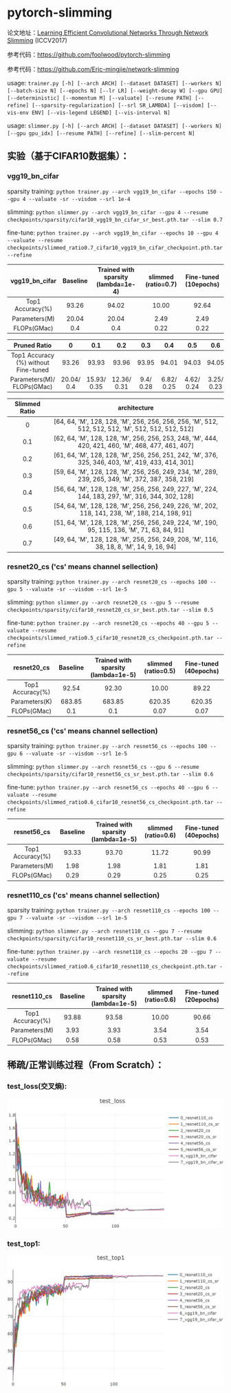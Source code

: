# pytorch-slimming

论文地址：[Learning Efficient Convolutional Networks Through Network Slimming](https://arxiv.org/abs/1708.06519v1) (ICCV2017)

参考代码：https://github.com/foolwood/pytorch-slimming

参考代码：https://github.com/Eric-mingjie/network-slimming

usage: ```trainer.py [-h] [--arch ARCH] [--dataset DATASET] [--workers N]
                  [--batch-size N] [--epochs N] [--lr LR] [--weight-decay W]
                  [--gpu GPU] [--deterministic] [--momentum M] [--valuate]
                  [--resume PATH] [--refine] [--sparsity-regularization]
                  [--srl SR_LAMBDA] [--visdom] [--vis-env ENV]
                  [--vis-legend LEGEND] [--vis-interval N]```

usage: ```slimmer.py [-h] [--arch ARCH] [--dataset DATASET] [--workers N]
                  [--gpu gpu_idx] [--resume PATH] [--refine]
                  [--slim-percent N]```

## 实验（基于CIFAR10数据集）：

### vgg19_bn_cifar

sparsity training: ```python trainer.py --arch vgg19_bn_cifar --epochs 150 --gpu 4 --valuate -sr --visdom --srl 1e-4```

slimming: ```python slimmer.py --arch vgg19_bn_cifar --gpu 4 --resume checkpoints/sparsity/cifar10_vgg19_bn_cifar_sr_best.pth.tar --slim 0.7```

fine-tune: ```python trainer.py --arch vgg19_bn_cifar --epochs 10 --gpu 4 --valuate --resume checkpoints/slimmed_ratio0.7_cifar10_vgg19_bn_cifar_checkpoint.pth.tar --refine```

|  vgg19_bn_cifar  | Baseline | Trained with sparsity (lambda=1e-4) | slimmed (ratio=0.7) | Fine-tuned (10epochs) |
| :--------------: | :------: | :---------------------------------: | :-----------------: | :-------------------: |
| Top1 Accuracy(%) |  93.26   |                94.02                |        10.00        |         92.64         |
|  Parameters(M)   |  20.04   |                20.04                |        2.49         |         2.49          |
|   FLOPs(GMac)    |   0.4    |                 0.4                 |        0.22         |         0.22          |

|             Pruned Ratio             |     0      |     0.1     |     0.2     |    0.3    |    0.4     |    0.5     |    0.6     |    0.7     |
| :----------------------------------: | :--------: | :---------: | :---------: | :-------: | :--------: | :--------: | :--------: | :--------: |
| Top1 Accuracy (%) without Fine-tuned |   93.26    |    93.93    |    93.96    |   93.95   |   94.01    |   94.03    |   94.05    |   93.01    |
|      Parameters(M)/ FLOPs(GMac)      | 20.04/ 0.4 | 15.93/ 0.35 | 12.36/ 0.31 | 9.4/ 0.28 | 6.82/ 0.25 | 4.62/ 0.24 | 3.25/ 0.23 | 2.49/ 0.22 |

| Slimmed Ratio |                         architecture                         |
| :-----------: | :----------------------------------------------------------: |
|       0       | [64, 64, 'M', 128, 128, 'M', 256, 256, 256, 256, 'M', 512, 512, 512, 512, 'M', 512, 512, 512, 512] |
|      0.1      | [62, 64, 'M', 128, 128, 'M', 256, 256, 253, 248, 'M', 444, 420, 421, 460, 'M', 468, 477, 461, 407] |
|      0.2      | [61, 64, 'M', 128, 128, 'M', 256, 256, 251, 242, 'M', 376, 325, 346, 403, 'M', 419, 433, 414, 301] |
|      0.3      | [59, 64, 'M', 128, 128, 'M', 256, 256, 249, 234, 'M', 289, 239, 265, 349, 'M', 372, 387, 358, 219] |
|      0.4      | [56, 64, 'M', 128, 128, 'M', 256, 256, 249, 227, 'M', 224, 144, 183, 297, 'M', 316, 344, 302, 128] |
|      0.5      | [54, 64, 'M', 128, 128, 'M', 256, 256, 249, 226, 'M', 202, 118, 141, 238, 'M', 188, 214, 198, 91] |
|      0.6      | [51, 64, 'M', 128, 128, 'M', 256, 256, 249, 224, 'M', 190, 95, 115, 136, 'M', 71, 63, 84, 91] |
|      0.7      | [49, 64, 'M', 128, 128, 'M', 256, 256, 249, 208, 'M', 116, 38, 18, 8, 'M', 14, 9, 16, 94] |

### resnet20_cs ('cs' means channel sellection)

sparsity training: ```python trainer.py --arch resnet20_cs --epochs 100 --gpu 5 --valuate -sr --visdom --srl 1e-5```

slimming: ```python slimmer.py --arch resnet20_cs --gpu 5 --resume checkpoints/sparsity/cifar10_resnet20_cs_sr_best.pth.tar --slim 0.5```

fine-tune: ```python trainer.py --arch resnet20_cs --epochs 40 --gpu 5 --valuate --resume checkpoints/slimmed_ratio0.5_cifar10_resnet20_cs_checkpoint.pth.tar --refine```

|   resnet20_cs    | Baseline | Trained with sparsity (lambda=1e-5) | slimmed (ratio=0.5) | Fine-tuned (40epochs) |
| :--------------: | :------: | :---------------------------------: | :-----------------: | :-------------------: |
| Top1 Accuracy(%) |  92.54   |                92.30                |        10.00        |         89.22         |
|  Parameters(K)   |  683.85  |               683.85                |       620.35        |        620.35         |
|   FLOPs(GMac)    |   0.1    |                 0.1                 |        0.07         |         0.07          |

### resnet56_cs ('cs' means channel sellection)

sparsity training: ```python trainer.py --arch resnet56_cs --epochs 100 --gpu 6 --valuate -sr --visdom --srl 1e-5```

slimming: ```python slimmer.py --arch resnet56_cs --gpu 6 --resume checkpoints/sparsity/cifar10_resnet56_cs_sr_best.pth.tar --slim 0.6```

fine-tune: ```python trainer.py --arch resnet56_cs --epochs 40 --gpu 6 --valuate --resume checkpoints/slimmed_ratio0.6_cifar10_resnet56_cs_checkpoint.pth.tar --refine```

|   resnet56_cs    | Baseline | Trained with sparsity (lambda=1e-5) | slimmed (ratio=0.6) | Fine-tuned (40epochs) |
| :--------------: | :------: | :---------------------------------: | :-----------------: | :-------------------: |
| Top1 Accuracy(%) |  93.33   |                93.70                |        11.72        |         90.99         |
|  Parameters(M)   |   1.98   |                1.98                 |        1.81         |         1.81          |
|   FLOPs(GMac)    |   0.29   |                0.29                 |        0.25         |         0.25          |

### resnet110_cs ('cs' means channel sellection)

sparsity training: ```python trainer.py --arch resnet110_cs --epochs 100 --gpu 7 --valuate -sr --visdom --srl 1e-5```

slimming: ```python slimmer.py --arch resnet110_cs --gpu 7 --resume checkpoints/sparsity/cifar10_resnet110_cs_sr_best.pth.tar --slim 0.6```

fine-tune: ```python trainer.py --arch resnet110_cs --epochs 20 --gpu 7 --valuate --resume checkpoints/slimmed_ratio0.6_cifar10_resnet110_cs_checkpoint.pth.tar --refine```

|   resnet110_cs   | Baseline | Trained with sparsity (lambda=1e-5) | slimmed (ratio=0.6) | Fine-tuned (20epochs) |
| :--------------: | :------: | :---------------------------------: | :-----------------: | :-------------------: |
| Top1 Accuracy(%) |  93.88   |                93.58                |        10.00        |         90.66         |
|  Parameters(M)   |   3.93   |                3.93                 |        3.54         |         3.54          |
|   FLOPs(GMac)    |   0.58   |                0.58                 |        0.53         |         0.53          |

## 稀疏/正常训练过程（From Scratch）：

### test_loss(交叉熵):

![test_loss](readme_imgs/test_loss.jpg)

### test_top1:

![test_top1](readme_imgs/test_top1.jpg)
